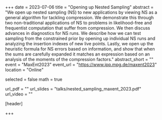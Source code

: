 +++
date = 2023-07-06
title = "Opening up Nested Sampling"
abstract = "We open up nested sampling (NS) to new applications by viewing NS as a general algorithm for tackling compression. We demonstrate this through two non-traditional applications of NS to problems in likelihood-free and frequentist computation that suffer from compression. We then discuss advances in diagnostics for NS runs. We describe how we can test sampling from the constrained prior by opening up individual NS runs and analyzing the insertion indexes of new live points. Lastly, we open up the heuristic formula for NS errors based on information, and show that when the sums are carefully expanded it matches an expression based on an analysis of the moments of the compression factors."
abstract_short = ""
event = "MaxEnt2023"
event_url = "https://www.ipp.mpg.de/maxent2023"
location = "Online"

selected = false
math = true

url_pdf = ""
url_slides = "talks/nested_sampling_maxent_2023.pdf"
url_video = ""

[header]

+++
